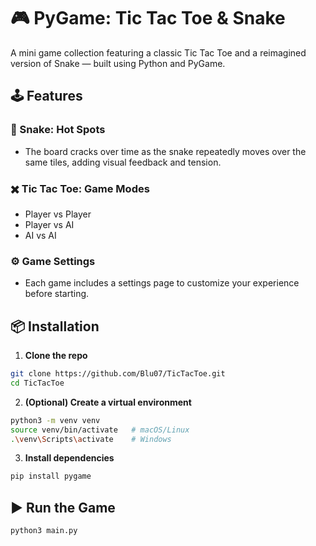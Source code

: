 # 🎮 PyGame: Tic Tac Toe & Snake

A mini game collection featuring a classic Tic Tac Toe and a reimagined version of Snake — built using Python and PyGame.

## 🕹️ Features

### 🐍 Snake: Hot Spots
- The board cracks over time as the snake repeatedly moves over the same tiles, adding visual feedback and tension.

### ✖️ Tic Tac Toe: Game Modes
- Player vs Player
- Player vs AI
- AI vs AI

### ⚙️ Game Settings
- Each game includes a settings page to customize your experience before starting.

## 📦 Installation

1. **Clone the repo**
```bash
git clone https://github.com/Blu07/TicTacToe.git
cd TicTacToe
```

2. **(Optional) Create a virtual environment**
```bash
python3 -m venv venv
source venv/bin/activate   # macOS/Linux
.\venv\Scripts\activate    # Windows
```

3. **Install dependencies**
```bash
pip install pygame
```

## ▶️ Run the Game
```bash
python3 main.py
